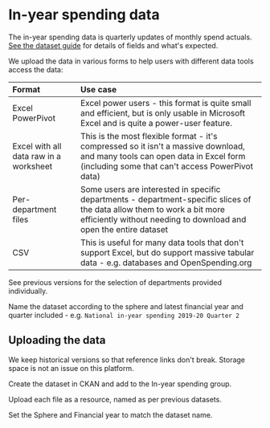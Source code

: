 # In-year spending data

The in-year spending data is quarterly updates of monthly spend actuals. [See the dataset guide](https://vulekamali.gov.za/learning-resources/guides/-year-spending-data/) for details of fields and what's expected.

We upload the data in various forms to help users with different data tools access the data:

| Format | Use case |
| :--- | :--- |
| Excel PowerPivot | Excel power users - this format is quite small and efficient, but is only usable in Microsoft Excel and is quite a power-user feature. |
| Excel with all data raw in a worksheet | This is the most flexible format - it's compressed so it isn't a massive download, and many tools can open data in Excel form \(including some that can't access PowerPivot data\) |
| Per-department files | Some users are interested in specific departments - department-specific slices of the data allow them to work a bit more efficiently without needing to download and open the entire dataset |
| CSV | This is useful for many data tools that don't support Excel, but do support massive tabular data - e.g. databases and OpenSpending.org |

See previous versions for the selection of departments provided individually.

Name the dataset according to the sphere and latest financial year and quarter included - e.g. `National in-year spending 2019-20 Quarter 2`

## Uploading the data

We keep historical versions so that reference links don't break. Storage space is not an issue on this platform.

Create the dataset in CKAN and add to the In-year spending group.

Upload each file as a resource, named as per previous datasets.

Set the Sphere and Financial year to match the dataset name.




